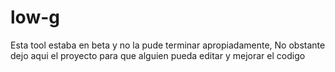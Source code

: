 # low-g
Esta tool estaba en beta y no la pude terminar apropiadamente, No obstante dejo aqui el proyecto para que alguien pueda editar y mejorar el codigo
